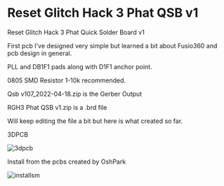 # Reset Glitch Hack 3 Phat QSB v1
Reset Glitch Hack 3 Phat Quick Solder Board v1

First pcb I've designed very simple but learned a bit about Fusio360 and pcb design in general.

PLL and DB1F1 pads along with D1F1 anchor point.

0805 SMD Resistor 1-10k recommended.


Qsb v107_2022-04-18.zip is the Gerber Output

RGH3 Phat QSB v1.zip is a .brd file

Will keep editing the file a bit but here is what created so far.

3DPCB

![3dpcb](https://user-images.githubusercontent.com/22463607/163844764-8bdf34c5-ff8a-4ac8-af40-47a54cc6ec0e.png)

Install from the pcbs created by OshPark

![installsm](https://user-images.githubusercontent.com/22463607/163845301-da679a6a-ecb1-4f83-aa90-cecc3793df3e.jpg)
